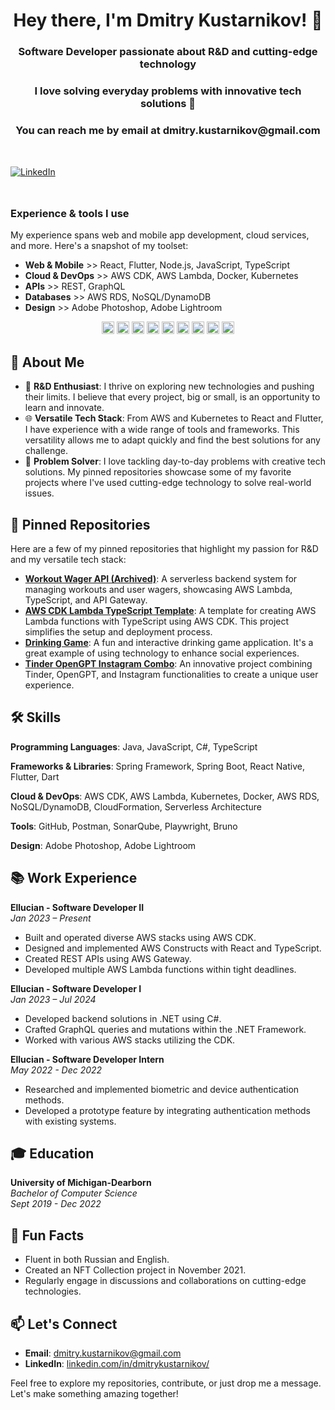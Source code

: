 <!--
**dkustarnikov/dkustarnikov** is a ✨ _special_ ✨ repository because its `README.md` (this file) appears on your GitHub profile.

Here are some ideas to get you started:

- 🔭 I’m currently working on ...
- 🌱 I’m currently learning ...
- 👯 I’m looking to collaborate on ...
- 🤔 I’m looking for help with ...
- 💬 Ask me about ...
- 📫 How to reach me: ...
- 😄 Pronouns: ...
- ⚡ Fun fact: ...
-->


<h1 align="center">Hey there, I'm Dmitry Kustarnikov! 👋</h1>

<h3 align="center">Software Developer passionate about R&D and cutting-edge technology</h3>
<h3 align="center">I love solving everyday problems with innovative tech solutions 🚀</h3>

<div style="margin-top: 16px;" />

<h3 align="center">You can reach me by email at dmitry.kustarnikov@gmail.com</h3>

<div style="margin-top: 48px;" />

[![LinkedIn](https://img.shields.io/badge/LinkedIn-0077B5?style=for-the-badge&logo=linkedin&logoColor=white)](https://www.linkedin.com/in/dmitrykustarnikov/)
<div style="margin-top: 48px;" />

### Experience & tools I use

My experience spans web and mobile app development, cloud services, and more. Here's a snapshot of my toolset:

- **Web & Mobile** >> React, Flutter, Node.js, JavaScript, TypeScript
- **Cloud & DevOps** >> AWS CDK, AWS Lambda, Docker, Kubernetes
- **APIs** >> REST, GraphQL
- **Databases** >> AWS RDS, NoSQL/DynamoDB
- **Design** >> Adobe Photoshop, Adobe Lightroom

<p align="center">
  <img src="https://img.icons8.com/color/48/000000/git.png" alt="git" width="20" height="20"/> 
  <img src="https://img.icons8.com/color/48/000000/javascript.png" alt="javascript" width="20" height="20"/> 
  <img src="https://img.icons8.com/color/48/000000/typescript.png" alt="typescript" width="20" height="20"/>
  <img src="https://img.icons8.com/plasticine/100/000000/react.png" alt="react" width="20" height="20"/>
  <img src="https://img.icons8.com/color/48/000000/flutter.png" alt="flutter" width="20" height="20"/> 
  <img src="https://img.icons8.com/color/48/000000/nodejs.png" alt="nodejs" width="20" height="20"/> 
  <img src="https://img.icons8.com/color/48/000000/docker.png" alt="docker" width="20" height="20"/> 
  <img src="https://img.icons8.com/nolan/64/api-settings.png" alt="rest-api" width="20" height="20"/> 
  <img src="https://img.icons8.com/color/48/000000/graphql.png" alt="graphql" width="20" height="20"/> 
</p>

## 🚀 About Me

- 🧪 **R&D Enthusiast**: I thrive on exploring new technologies and pushing their limits. I believe that every project, big or small, is an opportunity to learn and innovate.
- 🌐 **Versatile Tech Stack**: From AWS and Kubernetes to React and Flutter, I have experience with a wide range of tools and frameworks. This versatility allows me to adapt quickly and find the best solutions for any challenge.
- 🧩 **Problem Solver**: I love tackling day-to-day problems with creative tech solutions. My pinned repositories showcase some of my favorite projects where I've used cutting-edge technology to solve real-world issues.

## 📌 Pinned Repositories

Here are a few of my pinned repositories that highlight my passion for R&D and my versatile tech stack:

- [**Workout Wager API (Archived)**](https://github.com/dkustarnikov/WorkoutWager): A serverless backend system for managing workouts and user wagers, showcasing AWS Lambda, TypeScript, and API Gateway.
- [**AWS CDK Lambda TypeScript Template**](https://github.com/dkustarnikov/aws_cdk_lambda_typescript_template): A template for creating AWS Lambda functions with TypeScript using AWS CDK. This project simplifies the setup and deployment process.
- [**Drinking Game**](https://github.com/dkustarnikov/DrinkingGame): A fun and interactive drinking game application. It's a great example of using technology to enhance social experiences.
- [**Tinder OpenGPT Instagram Combo**](https://github.com/dkustarnikov/tinder_opengpt_instagram_combo): An innovative project combining Tinder, OpenGPT, and Instagram functionalities to create a unique user experience.

## 🛠️ Skills

**Programming Languages**: Java, JavaScript, C#, TypeScript

**Frameworks & Libraries**: Spring Framework, Spring Boot, React Native, Flutter, Dart

**Cloud & DevOps**: AWS CDK, AWS Lambda, Kubernetes, Docker, AWS RDS, NoSQL/DynamoDB, CloudFormation, Serverless Architecture

**Tools**: GitHub, Postman, SonarQube, Playwright, Bruno

**Design**: Adobe Photoshop, Adobe Lightroom

## 📚 Work Experience

**Ellucian - Software Developer II**  
*Jan 2023 – Present*  
- Built and operated diverse AWS stacks using AWS CDK.
- Designed and implemented AWS Constructs with React and TypeScript.
- Created REST APIs using AWS Gateway.
- Developed multiple AWS Lambda functions within tight deadlines.

**Ellucian - Software Developer I**  
*Jan 2023 – Jul 2024*  
- Developed backend solutions in .NET using C#.
- Crafted GraphQL queries and mutations within the .NET Framework.
- Worked with various AWS stacks utilizing the CDK.

**Ellucian - Software Developer Intern**  
*May 2022 - Dec 2022*  
- Researched and implemented biometric and device authentication methods.
- Developed a prototype feature by integrating authentication methods with existing systems.

## 🎓 Education

**University of Michigan-Dearborn**  
*Bachelor of Computer Science*  
*Sept 2019 - Dec 2022*

## 🌟 Fun Facts

- Fluent in both Russian and English.
- Created an NFT Collection project in November 2021.
- Regularly engage in discussions and collaborations on cutting-edge technologies.

## 📫 Let's Connect

- **Email**: dmitry.kustarnikov@gmail.com
- **LinkedIn**: [linkedin.com/in/dmitrykustarnikov/](https://www.linkedin.com/in/dmitrykustarnikov/)

Feel free to explore my repositories, contribute, or just drop me a message. Let's make something amazing together!
